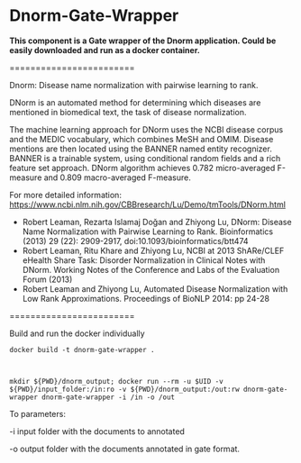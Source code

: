 Dnorm-Gate-Wrapper
========================

<b>This component is a Gate wrapper of the Dnorm application.  Could be easily downloaded and run as a docker container.
</b>   

========================

Dnorm: Disease name normalization with pairwise learning to rank.

DNorm is an automated method for determining which diseases are mentioned in biomedical text, the task of disease normalization. 

The machine learning approach for DNorm uses the NCBI disease corpus and the MEDIC vocabulary, which combines MeSH and OMIM.
Disease mentions are then located using the BANNER named entity recognizer. BANNER is a trainable system, using conditional random fields and a rich feature set approach.
DNorm algorithm achieves 0.782 micro-averaged F-measure and 0.809 macro-averaged F-measure.

For more detailed information:
https://www.ncbi.nlm.nih.gov/CBBresearch/Lu/Demo/tmTools/DNorm.html

<ul>
<li>
Robert Leaman, Rezarta Islamaj Doǧan and Zhiyong Lu, DNorm: Disease Name Normalization with Pairwise Learning to Rank. Bioinformatics (2013) 29 (22): 2909-2917, doi:10.1093/bioinformatics/btt474
</li>
<li>
Robert Leaman, Ritu Khare and Zhiyong Lu, NCBI at 2013 ShARe/CLEF eHealth Share Task: Disorder Normalization in Clinical Notes with DNorm. Working Notes of the Conference and Labs of the Evaluation Forum (2013)
</li>
<li>
Robert Leaman and Zhiyong Lu, Automated Disease Normalization with Low Rank Approximations. Proceedings of BioNLP 2014: pp 24-28
</li>
</ul>

========================

Build and run the docker individually
	
	docker build -t dnorm-gate-wrapper .
	

	
	mkdir ${PWD}/dnorm_output; docker run --rm -u $UID -v ${PWD}/input_folder:/in:ro -v ${PWD}/dnorm_output:/out:rw dnorm-gate-wrapper dnorm-gate-wrapper -i /in -o /out
	
		
To parameters:
<p>
-i input folder with the documents to annotated
</p><p>-o output folder with the documents annotated in gate format.
</p>

		
		

